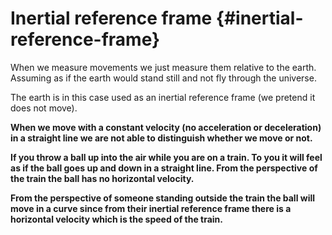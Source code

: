 # Inertial reference frame {#inertial-reference-frame}

When we measure movements we just measure them relative to the earth. Assuming as if the earth would stand still and not fly through the universe.

The earth is in this case used as an inertial reference frame (we pretend it does not move).

**When we move with a constant velocity (no acceleration or deceleration) in a straight line we are not able to distinguish whether we move or not.**

**If you throw a ball up into the air while you are on a train. To you it will feel as if the ball goes up and down in a straight line. From the perspective of the train the ball has no horizontal velocity.**

**From the perspective of someone standing outside the train the ball will move in a curve since from their inertial reference frame there is a horizontal velocity which is the speed of the train.**